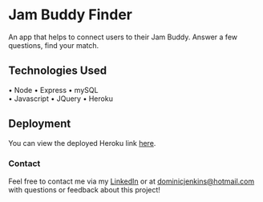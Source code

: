 # Jam Buddy Finder
An app that helps to connect users to their Jam Buddy. Answer a few questions, find your match.

## **Technologies Used**
•   Node
•   Express
•   mySQL  
•   Javascript
•   JQuery
•   Heroku

## **Deployment**
You can view the deployed Heroku link [here](https://mysterious-tor-98520.herokuapp.com/).

### **Contact**
Feel free to contact me via my [LinkedIn](linkedin.com/in/dominic-jenkins-555b30ba) or at dominicjenkins@hotmail.com with questions or feedback about this project!
